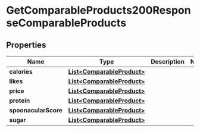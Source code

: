 

# GetComparableProducts200ResponseComparableProducts


## Properties

| Name | Type | Description | Notes |
|------------ | ------------- | ------------- | -------------|
|**calories** | [**List&lt;ComparableProduct&gt;**](ComparableProduct.md) |  |  |
|**likes** | [**List&lt;ComparableProduct&gt;**](ComparableProduct.md) |  |  |
|**price** | [**List&lt;ComparableProduct&gt;**](ComparableProduct.md) |  |  |
|**protein** | [**List&lt;ComparableProduct&gt;**](ComparableProduct.md) |  |  |
|**spoonacularScore** | [**List&lt;ComparableProduct&gt;**](ComparableProduct.md) |  |  |
|**sugar** | [**List&lt;ComparableProduct&gt;**](ComparableProduct.md) |  |  |



